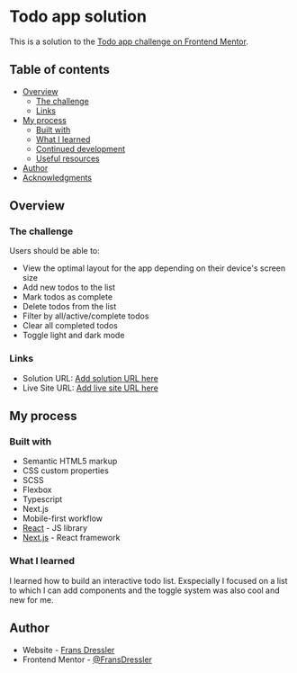 # Todo app solution

This is a solution to the [Todo app challenge on Frontend Mentor](https://www.frontendmentor.io/challenges/todo-app-Su1_KokOW). 

## Table of contents

- [Overview](#overview)
  - [The challenge](#the-challenge)
  - [Links](#links)
- [My process](#my-process)
  - [Built with](#built-with)
  - [What I learned](#what-i-learned)
  - [Continued development](#continued-development)
  - [Useful resources](#useful-resources)
- [Author](#author)
- [Acknowledgments](#acknowledgments)

## Overview

### The challenge

Users should be able to:

- View the optimal layout for the app depending on their device's screen size
- Add new todos to the list
- Mark todos as complete
- Delete todos from the list
- Filter by all/active/complete todos
- Clear all completed todos
- Toggle light and dark mode

### Links

- Solution URL: [Add solution URL here](https://your-solution-url.com)
- Live Site URL: [Add live site URL here](https://your-live-site-url.com)

## My process

### Built with

- Semantic HTML5 markup
- CSS custom properties
- SCSS
- Flexbox
- Typescript
- Next.js
- Mobile-first workflow
- [React](https://reactjs.org/) - JS library
- [Next.js](https://nextjs.org/) - React framework

### What I learned

I learned how to build an interactive todo list. Exspecially I focused on a list to which I can add components and the toggle system was also cool and new for me.

## Author

- Website - [Frans Dressler](https://fransdressler.vercel.app/projects)
- Frontend Mentor - [@FransDressler](https://www.frontendmentor.io/profile/FransDressler)

